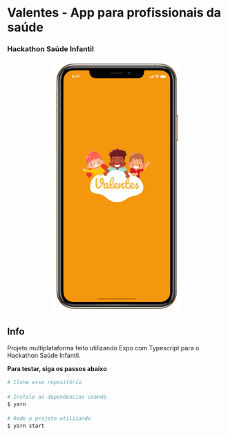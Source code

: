 # Valentes - App para profissionais da saúde
### Hackathon Saúde Infantil

<div align="center">
  <img alt="Logo" src="https://github.com/JosiasFurtado/valentes-m/blob/master/screenshots/1.png?raw=true" width="300px">
</div>

## Info
 Projeto multiplataforma feito utilizando Expo com Typescript para o Hackathon Saúde Infantil.
 

**Para testar, siga os passos abaixo**

```bash
# Clone esse repositório

# Instale as dependencias usando
$ yarn

# Rode o projeto utilizando
$ yarn start
```
